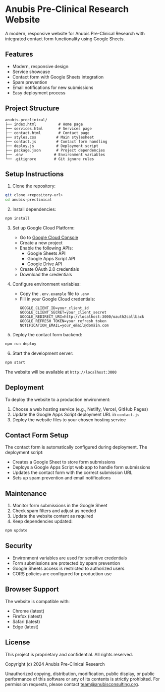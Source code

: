 # Anubis Pre-Clinical Research Website

A modern, responsive website for Anubis Pre-Clinical Research with integrated contact form functionality using Google Sheets.

## Features

- Modern, responsive design
- Service showcase
- Contact form with Google Sheets integration
- Spam prevention
- Email notifications for new submissions
- Easy deployment process

## Project Structure

```
anubis-preclinical/
├── index.html          # Home page
├── services.html       # Services page
├── contact.html        # Contact page
├── styles.css         # Main stylesheet
├── contact.js         # Contact form handling
├── deploy.js          # Deployment script
├── package.json       # Project dependencies
├── .env              # Environment variables
└── .gitignore        # Git ignore rules
```

## Setup Instructions

1. Clone the repository:
```bash
git clone <repository-url>
cd anubis-preclinical
```

2. Install dependencies:
```bash
npm install
```

3. Set up Google Cloud Platform:
   - Go to [Google Cloud Console](https://console.cloud.google.com)
   - Create a new project
   - Enable the following APIs:
     - Google Sheets API
     - Google Apps Script API
     - Google Drive API
   - Create OAuth 2.0 credentials
   - Download the credentials

4. Configure environment variables:
   - Copy the `.env.example` file to `.env`
   - Fill in your Google Cloud credentials:
     ```
     GOOGLE_CLIENT_ID=your_client_id
     GOOGLE_CLIENT_SECRET=your_client_secret
     GOOGLE_REDIRECT_URI=http://localhost:3000/oauth2callback
     GOOGLE_REFRESH_TOKEN=your_refresh_token
     NOTIFICATION_EMAIL=your_email@domain.com
     ```

5. Deploy the contact form backend:
```bash
npm run deploy
```

6. Start the development server:
```bash
npm start
```

The website will be available at `http://localhost:3000`

## Deployment

To deploy the website to a production environment:

1. Choose a web hosting service (e.g., Netlify, Vercel, GitHub Pages)
2. Update the Google Apps Script deployment URL in `contact.js`
3. Deploy the website files to your chosen hosting service

## Contact Form Setup

The contact form is automatically configured during deployment. The deployment script:
- Creates a Google Sheet to store form submissions
- Deploys a Google Apps Script web app to handle form submissions
- Updates the contact form with the correct submission URL
- Sets up spam prevention and email notifications

## Maintenance

1. Monitor form submissions in the Google Sheet
2. Check spam filters and adjust as needed
3. Update the website content as required
4. Keep dependencies updated:
```bash
npm update
```

## Security

- Environment variables are used for sensitive credentials
- Form submissions are protected by spam prevention
- Google Sheets access is restricted to authorized users
- CORS policies are configured for production use

## Browser Support

The website is compatible with:
- Chrome (latest)
- Firefox (latest)
- Safari (latest)
- Edge (latest)

## License

This project is proprietary and confidential. All rights reserved.

Copyright (c) 2024 Anubis Pre-Clinical Research

Unauthorized copying, distribution, modification, public display, or public performance of this software or any of its contents is strictly prohibited. For permission requests, please contact team@anubisconsulting.org.
